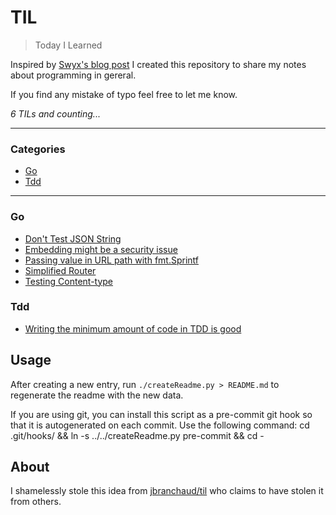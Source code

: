 # TIL

> Today I Learned

Inspired by [Swyx's blog post](https://www.swyx.io/learn-in-public/) I created this repository to share my notes about programming in gereral.

If you find any mistake of typo feel free to let me know.


_6 TILs and counting..._

---

### Categories

* [Go](#go)
* [Tdd](#tdd)

---

### Go

- [Don't Test JSON String](go/dont-test-json-string.md)
- [Embedding might be a security issue](go\embedding-might-be-security-issue.md)
- [Passing value in URL path with fmt.Sprintf](go\passing-value-in-url-path.md)
- [Simplified Router](go\simplified-router.md)
- [Testing Content-type](go\testing-content-type.md)

### Tdd

- [Writing the minimum amount of code in TDD is good](tdd\write-minimum-amnt-code-tdd.md)

## Usage

After creating a new entry, run `./createReadme.py > README.md` to regenerate
the readme with the new data.

If you are using git, you can install this script as a pre-commit git hook so
that it is autogenerated on each commit.  Use the following command:
    cd .git/hooks/ && ln -s ../../createReadme.py pre-commit && cd -


## About

I shamelessly stole this idea from
[jbranchaud/til](https://github.com/jbranchaud/til) who claims to have stolen
it from others.

